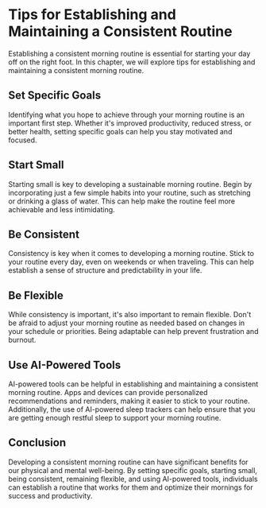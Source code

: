 Tips for Establishing and Maintaining a Consistent Routine
==============================================================================================================

Establishing a consistent morning routine is essential for starting your day off on the right foot. In this chapter, we will explore tips for establishing and maintaining a consistent morning routine.

Set Specific Goals
------------------

Identifying what you hope to achieve through your morning routine is an important first step. Whether it's improved productivity, reduced stress, or better health, setting specific goals can help you stay motivated and focused.

Start Small
-----------

Starting small is key to developing a sustainable morning routine. Begin by incorporating just a few simple habits into your routine, such as stretching or drinking a glass of water. This can help make the routine feel more achievable and less intimidating.

Be Consistent
-------------

Consistency is key when it comes to developing a morning routine. Stick to your routine every day, even on weekends or when traveling. This can help establish a sense of structure and predictability in your life.

Be Flexible
-----------

While consistency is important, it's also important to remain flexible. Don't be afraid to adjust your morning routine as needed based on changes in your schedule or priorities. Being adaptable can help prevent frustration and burnout.

Use AI-Powered Tools
--------------------

AI-powered tools can be helpful in establishing and maintaining a consistent morning routine. Apps and devices can provide personalized recommendations and reminders, making it easier to stick to your routine. Additionally, the use of AI-powered sleep trackers can help ensure that you are getting enough restful sleep to support your morning routine.

Conclusion
----------

Developing a consistent morning routine can have significant benefits for our physical and mental well-being. By setting specific goals, starting small, being consistent, remaining flexible, and using AI-powered tools, individuals can establish a routine that works for them and optimize their mornings for success and productivity.


